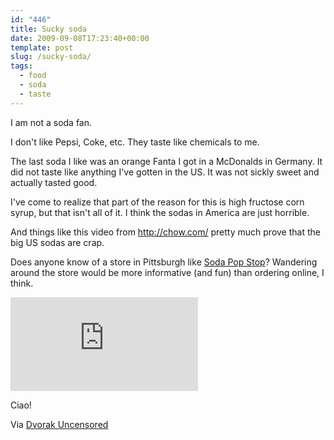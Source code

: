 ```yaml
---
id: "446"
title: Sucky soda
date: 2009-09-08T17:23:40+00:00
template: post
slug: /sucky-soda/
tags:
  - food
  - soda
  - taste
---
```


I am not a soda fan.

I don't like Pepsi, Coke, etc. They taste like chemicals to me.

The last soda I like was an orange Fanta I got in a McDonalds in Germany. It did
not taste like anything I've gotten in the US. It was not sickly sweet and
actually tasted good.

I've come to realize that part of the reason for this is high fructose corn
syrup, but that isn't all of it. I think the sodas in America are just horrible.

And things like this video from <http://chow.com/> pretty much prove that the
big US sodas are crap.<!-- more -->

Does anyone know of a store in Pittsburgh like
[Soda Pop Stop](http://www.sodapopstop.com/)? Wandering around the store would
be more informative (and fun) than ordering online, I think.

<iframe src="https://www.youtube.com/embed/gPbh6Ru7VVM" frameborder="0" allow="autoplay; encrypted-media" allowfullscreen></iframe>

Ciao!

Via
<a href="http://www.dvorak.org/blog/2009/08/30/indictment-of-coke-pepsi-and-big-business-an-incredible-video/">Dvorak
Uncensored</a>
